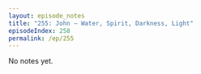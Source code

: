 ```yaml
---
layout: episode_notes
title: "255: John — Water, Spirit, Darkness, Light"
episodeIndex: 258
permalink: /ep/255
---
```

No notes yet.
